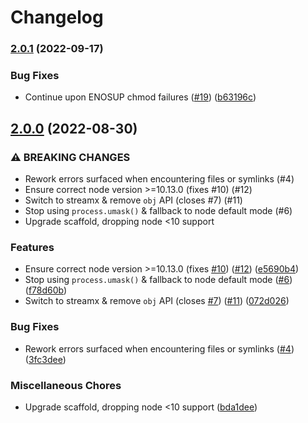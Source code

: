 # Changelog

### [2.0.1](https://www.github.com/gulpjs/fs-mkdirp-stream/compare/v2.0.0...v2.0.1) (2022-09-17)


### Bug Fixes

* Continue upon ENOSUP chmod failures ([#19](https://www.github.com/gulpjs/fs-mkdirp-stream/issues/19)) ([b63196c](https://www.github.com/gulpjs/fs-mkdirp-stream/commit/b63196cea9a2c201f61ce6c449aac5199ab52676))

## [2.0.0](https://www.github.com/gulpjs/fs-mkdirp-stream/compare/v1.0.0...v2.0.0) (2022-08-30)


### ⚠ BREAKING CHANGES

* Rework errors surfaced when encountering files or symlinks (#4)
* Ensure correct node version >=10.13.0 (fixes #10) (#12)
* Switch to streamx & remove `obj` API (closes #7) (#11)
* Stop using `process.umask()` & fallback to node default mode (#6)
* Upgrade scaffold, dropping node <10 support

### Features

* Ensure correct node version >=10.13.0 (fixes [#10](https://www.github.com/gulpjs/fs-mkdirp-stream/issues/10)) ([#12](https://www.github.com/gulpjs/fs-mkdirp-stream/issues/12)) ([e5690b4](https://www.github.com/gulpjs/fs-mkdirp-stream/commit/e5690b488bfd093f09a59889dbced36ff85c8878))
* Stop using `process.umask()` & fallback to node default mode ([#6](https://www.github.com/gulpjs/fs-mkdirp-stream/issues/6)) ([f78d60b](https://www.github.com/gulpjs/fs-mkdirp-stream/commit/f78d60b12da14db2639d0964f81f254f16b20ba5))
* Switch to streamx & remove `obj` API (closes [#7](https://www.github.com/gulpjs/fs-mkdirp-stream/issues/7)) ([#11](https://www.github.com/gulpjs/fs-mkdirp-stream/issues/11)) ([072d026](https://www.github.com/gulpjs/fs-mkdirp-stream/commit/072d0262d167bd7bbacd875b032835c60661f6f8))


### Bug Fixes

* Rework errors surfaced when encountering files or symlinks ([#4](https://www.github.com/gulpjs/fs-mkdirp-stream/issues/4)) ([3fc3dee](https://www.github.com/gulpjs/fs-mkdirp-stream/commit/3fc3dee4ef6108271f8837e9616652e9e8c6274c))


### Miscellaneous Chores

* Upgrade scaffold, dropping node <10 support ([bda1dee](https://www.github.com/gulpjs/fs-mkdirp-stream/commit/bda1dee735c61617a5f51ac4e3871969a675d1f5))

